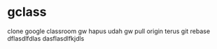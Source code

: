 # gclass
clone google classroom
gw hapus
udah gw pull origin terus git rebase
dflasdlfdlas
dasflasdlfkjdls